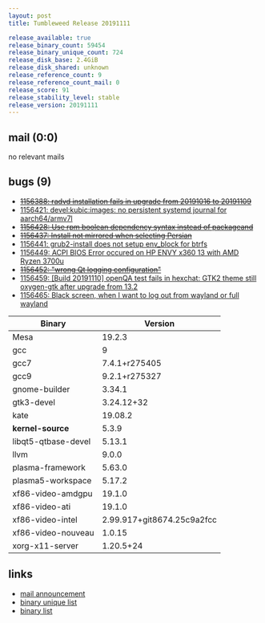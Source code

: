 ```yaml
---
layout: post
title: Tumbleweed Release 20191111

release_available: true
release_binary_count: 59454
release_binary_unique_count: 724
release_disk_base: 2.4GiB
release_disk_shared: unknown
release_reference_count: 9
release_reference_count_mail: 0
release_score: 91
release_stability_level: stable
release_version: 20191111
---
```


## mail (0:0)

no relevant mails

## bugs (9)

<!--more-->

- ~~[1156388: radvd installation fails in upgrade from 20191016 to 20191109](https://bugzilla.opensuse.org/show_bug.cgi?id=1156388)~~
- [1156421: devel:kubic:images: no persistent systemd journal for aarch64/armv7l](https://bugzilla.opensuse.org/show_bug.cgi?id=1156421)
- ~~[1156428: Use rpm boolean dependency syntax instead of packageand](https://bugzilla.opensuse.org/show_bug.cgi?id=1156428)~~
- ~~[1156437: Install not mirrored when selecting Persian](https://bugzilla.opensuse.org/show_bug.cgi?id=1156437)~~
- [1156441: grub2-install does not setup env_block for btrfs](https://bugzilla.opensuse.org/show_bug.cgi?id=1156441)
- [1156449: ACPI BIOS Error occured on HP ENVY x360 13 with AMD Ryzen 3700u](https://bugzilla.opensuse.org/show_bug.cgi?id=1156449)
- ~~[1156452: "wrong Qt logging configuration"](https://bugzilla.opensuse.org/show_bug.cgi?id=1156452)~~
- [1156459: \[Build 20191110\] openQA test fails in hexchat: GTK2 theme still oxygen-gtk after upgrade from 13.2](https://bugzilla.opensuse.org/show_bug.cgi?id=1156459)
- [1156465: Black screen, when I want to log out from wayland or full wayland](https://bugzilla.opensuse.org/show_bug.cgi?id=1156465)

Binary | Version
--- | ---
Mesa | 19.2.3
gcc | 9
gcc7 | 7.4.1+r275405
gcc9 | 9.2.1+r275327
gnome-builder | 3.34.1
gtk3-devel | 3.24.12+32
kate | 19.08.2
**kernel-source** | 5.3.9
libqt5-qtbase-devel | 5.13.1
llvm | 9.0.0
plasma-framework | 5.63.0
plasma5-workspace | 5.17.2
xf86-video-amdgpu | 19.1.0
xf86-video-ati | 19.1.0
xf86-video-intel | 2.99.917+git8674.25c9a2fcc
xf86-video-nouveau | 1.0.15
xorg-x11-server | 1.20.5+24

## links

- [mail announcement](https://lists.opensuse.org/opensuse-factory/2019-11/msg00214.html)
- [binary unique list](http://download.opensuse.org/history/20191111/rpm.unique.list)
- [binary list](http://download.opensuse.org/history/20191111/rpm.list)
